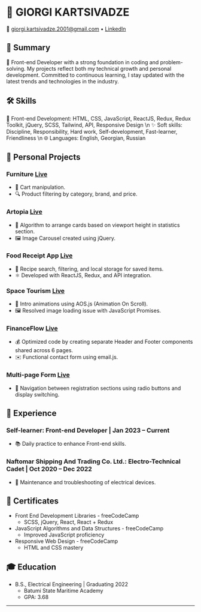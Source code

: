 # 👋 GIORGI KARTSIVADZE

📧 giorgi.kartsivadze.2001@gmail.com • [LinkedIn](https://linkedin.com/in/gkartsivadze16)

## 🚀 Summary

🌟 Front-end Developer with a strong foundation in coding and problem-solving. My projects reflect both my technical growth and personal development. Committed to continuous learning, I stay updated with the latest trends and technologies in the industry.

## 🛠️ Skills

🎨 Front-end Development: HTML, CSS, JavaScript, ReactJS, Redux, Redux Toolkit, jQuery, SCSS, Tailwind, API, Responsive Design \n
✨ Soft skills: Discipline, Responsibility, Hard work, Self-development, Fast-learner, Friendliness \n
🌐 Languages: English, Georgian, Russian

## 🚧 Personal Projects

### Furniture [Live](https://https://furniture-advanced.vercel.app/)
- 🛒 Cart manipulation.
- 🔍 Product filtering by category, brand, and price.

### Artopia [Live](https://artopia-react-git-main-gkartsivadze.vercel.app/)
- 🎨 Algorithm to arrange cards based on viewport height in statistics section.
- 🖼️ Image Carousel created using jQuery.

### Food Receipt App [Live](https://food-recipe-react-sooty.vercel.app/)
- 🍔 Recipe search, filtering, and local storage for saved items.
- ⚛️ Developed with ReactJS, Redux, and API integration.

### Space Tourism [Live](https://gkartsivadze.github.io/frontendmentor/space/)
- 🚀 Intro animations using AOS.js (Animation On Scroll).
- 🖼️ Resolved image loading issue with JavaScript Promises.

### FinanceFlow [Live](https://gkartsivadze.github.io/projects/financial/)
- 💰 Optimized code by creating separate Header and Footer components shared across 6 pages.
- ✉️ Functional contact form using email.js.

### Multi-page Form [Live](https://gkartsivadze.github.io/frontendmentor/multi-step-form/)
- 📝 Navigation between registration sections using radio buttons and display switching.

## 🌟 Experience

### Self-learner: Front-end Developer | Jan 2023 – Current
- 📚 Daily practice to enhance Front-end skills.

### Naftomar Shipping And Trading Co. Ltd.: Electro-Technical Cadet | Oct 2020 – Dec 2022
- 🔧 Maintenance and troubleshooting of electrical devices.

## 📜 Certificates

- Front End Development Libraries - freeCodeCamp
  - SCSS, jQuery, React, React + Redux
- JavaScript Algorithms and Data Structures - freeCodeCamp
  - Improved JavaScript proficiency
- Responsive Web Design - freeCodeCamp
  - HTML and CSS mastery

## 🎓 Education

- B.S., Electrical Engineering | Graduating 2022
  - Batumi State Maritime Academy
  - GPA: 3.68

---

